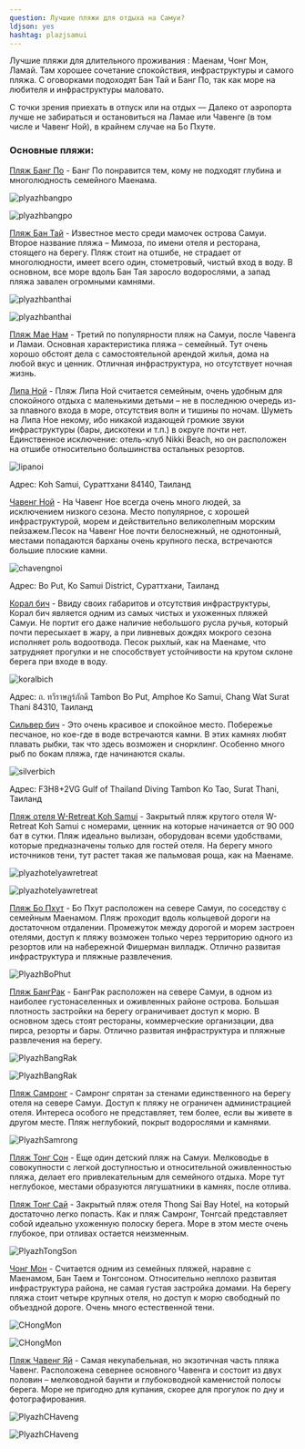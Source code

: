 ```yaml
---
question: Лучшие пляжи для отдыха на Самуи?
ldjson: yes
hashtag: plazjsamui
---
```




   Лучшие пляжи для длительного проживания : Маенам, Чонг Мон, Ламай. Там хорошее сочетание спокойствия, инфраструктуры и самого пляжа. С оговорками подоходят Бан Тай и Банг По, так как море на любителя и инфраструктуры маловато.

   С точки зрения приехать в отпуск или на отдых — Далеко от аэропорта лучше не забираться и остановиться на Ламае или Чавенге (в том числе и Чавенг Ной), в крайнем случае на Бо Пхуте.

### Основные пляжи: 

[Пляж Банг По](https://goo.gl/maps/z13QSyZg7NXbtQLE6) - Банг По понравится тем, кому не подходят глубина и многолюдность семейного Маенама.

![plyazhbangpo](https://samuifaq.ru/assets/plyazhbangpo.jpg)

![plyazhbangpo](https://samuifaq.ru/assets/plyazhbangpo2.jpg)


[Пляж Бан Тай](https://goo.gl/maps/QvKPNt7PjZNLyoPQ9) - Известное место среди мамочек острова Самуи. Второе название пляжа – Мимоза, по имени отеля и ресторана, стоящего на берегу. Пляж стоит на отшибе, не страдает от многолюдности, имеет всего один, стометровый, чистый вход в воду. В основном, все море вдоль Бан Тая заросло водорослями, а запад пляжа завален огромными камнями.

![plyazhbanthai](https://samuifaq.ru/assets/plyazhbanthai.jpg)

![plyazhbanthai](https://samuifaq.ru/assets/plyazhbanthai2.jpg)


[Пляж Мае Нам](https://goo.gl/maps/4W5ddVa1nEUyEQaz9) - Третий по популярности пляж на Самуи, после Чавенга и Ламаи. Основная характеристика пляжа – семейный. Тут очень хорошо обстоят дела с самостоятельной арендой жилья, дома на любой вкус и ценник. Отличная инфраструктура, но отсутствует ночная жизнь.


[Липа Ной](https://goo.gl/maps/KfZrjtCBSYyRFYMp9) - Пляж Липа Ной считается семейным, очень удобным для спокойного отдыха с маленькими детьми – не в последнюю очередь из-за плавного входа в море, отсутствия волн и тишины по ночам. Шуметь на Липа Ное некому, ибо никакой издающей громкие звуки инфраструктуры (бары, дискотеки и т.п.) в округе почти нет. Единственное исключение: отель-клуб Nikki Beach, но он расположен на отшибе относительно большинства остальных резортов.

![lipanoi](https://samuifaq.ru/assets/lipanoi.jpg)

Адрес: Koh Samui, Сураттхани 84140, Таиланд


[Чавенг Ной](https://goo.gl/maps/KfZrjtCBSYyRFYMp9) - На Чавенг Ное всегда очень много людей, за исключением низкого сезона. Место популярное, с хорошей инфраструктурой, морем и действительно великолепным морским пейзажем.Песок на Чавенг Ное почти белоснежный, не однотонный, местами попадаются барханы очень крупного песка, встречаются большие плоские камни.

![chavengnoi](https://samuifaq.ru/assets/lipanoi.jpg)


Адрес: Bo Put, Ko Samui District, Сураттхани, Таиланд

[Корал бич](https://maps.app.goo.gl/o5H5gYhk4Vm2gvQ48) - Ввиду своих габаритов и отсутствия инфраструктуры, Корал бич является одним из самых чистых и ухоженных пляжей Самуи. Не портит его даже наличие небольшого русла ручья, который почти пересыхает в жару, а при ливневых дождях мокрого сезона исполняет роль водоотвода.
Песок рыхлый, как на Маенаме, что затрудняет прогулки и не способствует устойчивости на крутом склоне берега при входе в воду.


![koralbich](https://samuifaq.ru/assets/koralbich.jpg)

Адрес: ถ. ทวีราษฎร์ภักดี Tambon Bo Put, Amphoe Ko Samui, Chang Wat Surat Thani 84310, Таиланд


[Сильвер бич](https://maps.app.goo.gl/kYfiEqKVkcV3Kzxm9) - Это очень красивое и спокойное место. Побережье песчаное, но кое-где в воде встречаются камни. В этих камнях любят плавать рыбки, так что здесь возможен и снорклинг. Особенно много рыб по бокам пляжа, где начинаются скалы.

![silverbich](https://samuifaq.ru/assets/silverbich.jpg)

Адрес: F3H8+2VG Gulf of Thailand Diving Tambon Ko Tao, Surat Thani, Таиланд




[Пляж отеля W-Retreat Koh Samui](https://goo.gl/maps/xBwavTpa8YkhRueZ7) - Закрытый пляж крутого отеля W-Retreat Koh Samui с номерами, ценник на которые начинается от 90 000 бат в сутки. Пляж идеально вылизан, оборудован всеми удобствами, которые предназначены только для гостей отеля. На берегу много источников тени, тут растет такая же пальмовая роща, как на Маенаме.

![plyazhotelyawretreat](https://samuifaq.ru/assets/plyazhotelyawretreat.jpg)

![plyazhotelyawretreat](https://samuifaq.ru/assets/plyazhotelyawretreat2.jpg)


[Пляж Бо Пхут](https://goo.gl/maps/7cFMpM1eRfegnVgX7) - Бо Пхут расположен на севере Самуи, по соседству с семейным Маенамом. Пляж проходит вдоль кольцевой дороги на достаточном отдалении. Промежуток между дорогой и морем застроен отелями, доступ к пляжу возможен только через территорию одного из резортов или на набережной Фишерман вилладж. Отлично развитая инфраструктура и пляжные развлечения.

![PlyazhBoPhut](https://samuifaq.ru/assets/PlyazhBoPhut.jpg)


[Пляж БангРак](https://goo.gl/maps/wtw2LwgYeg7EVHyJ9) - БангРак расположен на севере Самуи, в одном из наиболее густонаселенных и оживленных районе острова. Большая плотность застройки на берегу ограничивает доступ к морю. В основном здесь стоят рестораны, коммерческие организации, два пирса, резорты и бары. Отлично развитая инфраструктура и пляжные развлечения на берегу.

![PlyazhBangRak](https://samuifaq.ru/assets/plyazhbangrak.jpg)

![PlyazhBangRak](https://samuifaq.ru/assets/plyazhbangrak2.jpg)


[Пляж Самронг](https://goo.gl/maps/5AmDw9cBmQKeV2Vx7) - Самронг спрятан за стенами единственного на берегу отеля на севере Самуи. Доступ к пляжу не ограничен администрацией отеля. Интереса особого не представляет, тем более, если вы живете в другом месте. Пляж неглубокий, покрыт водорослями и камнями.

![PlyazhSamrong](https://samuifaq.ru/assets/PlyazhSamrong.jpg)


[Пляж Тонг Сон](https://goo.gl/maps/phxubij3QBT8BjwZA) - Еще один детский пляж на Самуи. Мелководье в совокупности с легкой доступностью и относительной оживленностью пляжа, делает его привлекательным для семейного отдыха. Море тут неглубокое, местами образуются лягушатники в камнях, после отлива.

[Пляж Тонг Сай](https://goo.gl/maps/bU4UTV3x2NxM1j186) - Закрытый пляж отеля Thong Sai Bay Hotel, на который достаточно легко попасть. Как и пляж Самронг, Тонгсай представляет собой идеально ухоженную полоску берега. Море в этом месте очень глубокое, при отливах остается неизменным.

![PlyazhTongSon](https://samuifaq.ru/assets/PlyazhTongSon.jpg)

[Чонг Мон](https://goo.gl/maps/MBnX61PxmETtey2L6) - Считается одним из семейных пляжей, наравне с Маенамом, Бан Таем и Тонгсоном. Относительно неплохо развитая инфраструктура района, не самая густая застройка домами. На берегу пляжа стоит четыре крупных отеля, но доступ к морю свободный по объездной дороге. Очень много естественной тени.

![CHongMon](https://samuifaq.ru/assets/CHongMon.jpg)

![CHongMon](https://samuifaq.ru/assets/CHongMon2.jpg)


[Пляж Чавенг Яй](https://goo.gl/maps/DwLXHpD2jpC7gbNL6) - Самая некупабельная, но экзотичная часть пляжа Чавенг. Расположена севернее основного Чавенга и состоит из двух половин – мелководной баунти и глубоководной каменистой полосы берега. Море не пригодно для купания, скорее для прогулок по дну и фотографирования.

![PlyazhCHaveng](https://samuifaq.ru/assets/PlyazhCHaveng.jpg)

![PlyazhCHaveng](https://samuifaq.ru/assets/PlyazhCHaveng2.jpg)







